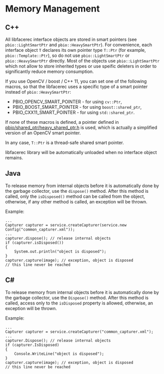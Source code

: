 # Memory Management

## C++

All libfacerec interface objects are stored in smart pointers (see `pbio::LightSmartPtr` and `pbio::HeavySmartPtr`).
For convenience, each interface object `T` declares its own pointer type `T::Ptr` (for example, `pbio::Template::Ptr`), so do not use `pbio::LightSmartPtr` or `pbio::HeavySmartPtr` directly.
Most of the objects use `pbio::LightSmartPtr` which not allow to store inherited types or use speific deleters in order to significantly reduce memory consumption.

If you use OpenCV / boost / C++ 11, you can set one of the following macros, so that the libfacerec uses a specific type of a smart pointer instead of `pbio::HeavySmartPtr`:

* PBIO_OPENCV_SMART_POINTER - for using `cv::Ptr`,
* PBIO_BOOST_SMART_POINTER - for using `boost::shared_ptr`,
* PBIO_CXX11_SMART_POINTER - for using `std::shared_ptr`.

If none of these macros is defined, a pointer defined in [pbio/shared_ptr/heavy_shared_ptr.h](docs/files/heavy_shared_ptr.h) is used, which is actually a simplified version of an OpenCV smart pointer.

In any case, `T::Ptr` is a thread-safe shared smart pointer.

libfacerec library will be automatically unloaded when no interface object remains.

## Java

To release memory from internal objects before it is automatically done by the garbage collector, use the `dispose()` method. After this method is called, only the `isDisposed()` method can be called from the object, otherwise, if any other method is called, an exception will be thrown.

Example:
```
...
Capturer capturer = service.createCapturer(service.new Config("common_capturer.xml"));
...
capturer.dispose(); // release internal objects
if (capturer.isDisposed())
{
    System.out.println("object is disposed");
}
capturer.capture(image); // exception, object is disposed
// this line never be reached
```

## C#

To release memory from internal objects before it is automatically done by the garbage collector, use the `Dispose()` method. After this method is called, access only to the `isDisposed` property is allowed, otherwise, an exception will be thrown.

Example:
```
...
Capturer capturer = service.createCapturer("common_capturer.xml");
...
capturer.Dispose(); // release internal objects
if (capturer.IsDisposed)
{
    Console.WriteLine("object is disposed");
}
capturer.capture(image); // exception, object is disposed
// this line never be reached
```
